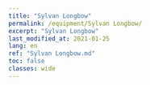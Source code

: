 ```yaml
---
title: "Sylvan Longbow"
permalink: /equipment/Sylvan Longbow/
excerpt: "Sylvan Longbow"
last_modified_at: 2021-01-25
lang: en
ref: "Sylvan Longbow.md"
toc: false
classes: wide
---
```


